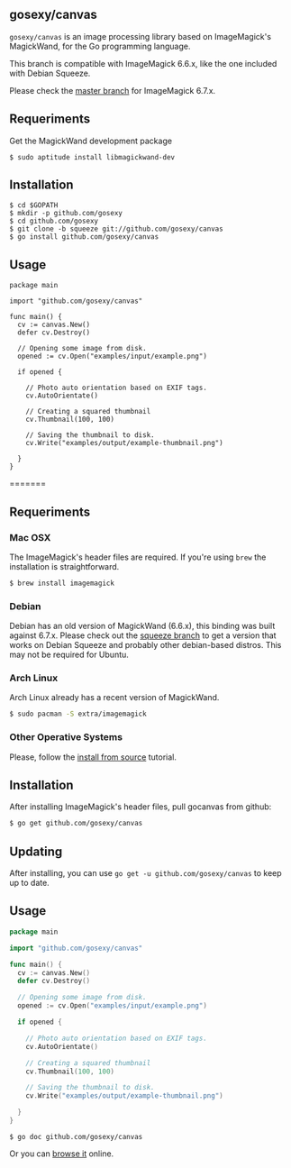 ## gosexy/canvas

``gosexy/canvas`` is an image processing library based on ImageMagick's MagickWand, for the Go programming language.

This branch is compatible with ImageMagick 6.6.x, like the one included with Debian Squeeze.

Please check the [master branch](https://github.com/gosexy/canvas/tree/master) for ImageMagick 6.7.x.

## Requeriments

Get the MagickWand development package

    $ sudo aptitude install libmagickwand-dev

## Installation

    $ cd $GOPATH
    $ mkdir -p github.com/gosexy
    $ cd github.com/gosexy
    $ git clone -b squeeze git://github.com/gosexy/canvas
    $ go install github.com/gosexy/canvas

## Usage

    package main

    import "github.com/gosexy/canvas"

    func main() {
      cv := canvas.New()
      defer cv.Destroy()

      // Opening some image from disk.
      opened := cv.Open("examples/input/example.png")

      if opened {

        // Photo auto orientation based on EXIF tags.
        cv.AutoOrientate()

        // Creating a squared thumbnail
        cv.Thumbnail(100, 100)

        // Saving the thumbnail to disk.
        cv.Write("examples/output/example-thumbnail.png")

      }
    }
=======
## Requeriments

### Mac OSX

The ImageMagick's header files are required. If you're using ``brew`` the installation is straightforward.

```sh
$ brew install imagemagick
```

### Debian

Debian has an old version of MagickWand (6.6.x), this binding was built against 6.7.x. Please check out the
[squeeze branch](https://github.com/gosexy/canvas/tree/squeeze) to get a version that works on Debian Squeeze and
probably other debian-based distros. This may not be required for Ubuntu.

### Arch Linux

Arch Linux already has a recent version of MagickWand.

```sh
$ sudo pacman -S extra/imagemagick
```

### Other Operative Systems

Please, follow the [install from source](http://imagemagick.com/script/install-source.php?ImageMagick=9uv1bcgofrv21mhftmlk4v1465) tutorial.

## Installation

After installing ImageMagick's header files, pull gocanvas from github:

```sh
$ go get github.com/gosexy/canvas
```

## Updating

After installing, you can use `go get -u github.com/gosexy/canvas` to keep up to date.

## Usage

```go
package main

import "github.com/gosexy/canvas"

func main() {
  cv := canvas.New()
  defer cv.Destroy()

  // Opening some image from disk.
  opened := cv.Open("examples/input/example.png")

  if opened {

    // Photo auto orientation based on EXIF tags.
    cv.AutoOrientate()

    // Creating a squared thumbnail
    cv.Thumbnail(100, 100)

    // Saving the thumbnail to disk.
    cv.Write("examples/output/example-thumbnail.png")

  }
}
```
    $ go doc github.com/gosexy/canvas

Or you can [browse it](http://go.pkgdoc.org/github.com/gosexy/canvas) online.
